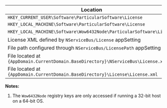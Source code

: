 
| Location                                                                          | Notes |
|-----------------------------------------------------------------------------------|:-----:|
| `HKEY_CURRENT_USER\Software\ParticularSoftware\License`                           |       |
| `HKEY_LOCAL_MACHINE\Software\ParticularSoftware\License`                          |       |
| `HKEY_LOCAL_MACHINE\Software\Wow6432Node\ParticularSoftware\License`              |   1   |
| License XML defined by `NServiceBus/License` appSetting                           |       |
| File path configured through `NServiceBus/LicensePath` appSetting                 |       |
| File located at `{AppDomain.CurrentDomain.BaseDirectory}\NServiceBus\License.xml` |       |
| File located at `{AppDomain.CurrentDomain.BaseDirectory}\License\License.xml`     |       |

**Notes:**

 1. The `Wow6432Node` registry keys are only accessed if running a 32-bit host on a 64-bit OS.